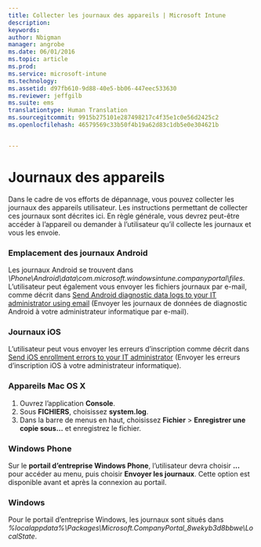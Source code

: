 ```yaml
---
title: Collecter les journaux des appareils | Microsoft Intune
description: 
keywords: 
author: Nbigman
manager: angrobe
ms.date: 06/01/2016
ms.topic: article
ms.prod: 
ms.service: microsoft-intune
ms.technology: 
ms.assetid: d97fb610-9d88-40e5-bb06-447eec533630
ms.reviewer: jeffgilb
ms.suite: ems
translationtype: Human Translation
ms.sourcegitcommit: 9915b275101e287498217c4f35e1c0e56d2425c2
ms.openlocfilehash: 46579569c33b50f4b19a62d83c1db5e0e304621b


---
```


# Journaux des appareils

Dans le cadre de vos efforts de dépannage, vous pouvez collecter les journaux des appareils utilisateur. Les instructions permettant de collecter ces journaux sont décrites ici. En règle générale, vous devrez peut-être accéder à l’appareil ou demander à l’utilisateur qu’il collecte les journaux et vous les envoie.

### Emplacement des journaux Android
Les journaux Android se trouvent dans *<Android Device>\Phone\Android\data\com.microsoft.windowsintune.companyportal\files*. L’utilisateur peut également vous envoyer les fichiers journaux par e-mail, comme décrit dans [Send Android diagnostic data logs to your IT administrator using email](/intune/enduser/send-diagnostic-data-logs-to-your-it-administrator-using-email-android) (Envoyer les journaux de données de diagnostic Android à votre administrateur informatique par e-mail).

### Journaux iOS

L’utilisateur peut vous envoyer les erreurs d’inscription comme décrit dans [Send iOS enrollment errors to your IT administrator](/intune/enduser/send-errors-to-your-it-admin-ios) (Envoyer les erreurs d’inscription iOS à votre administrateur informatique).

### Appareils Mac OS X

1. Ouvrez l’application **Console**.
2. Sous **FICHIERS**, choisissez **system.log**.
3. Dans la barre de menus en haut, choisissez **Fichier** > **Enregistrer une copie sous…** et enregistrez le fichier.

### Windows Phone

Sur le **portail d’entreprise Windows Phone**, l’utilisateur devra choisir **...** pour accéder au menu, puis choisir **Envoyer les journaux**. Cette option est disponible avant et après la connexion au portail.

### Windows

Pour le portail d’entreprise Windows, les journaux sont situés dans *%localappdata%\Packages\Microsoft.CompanyPortal_8wekyb3d8bbwe\LocalState*.



<!--HONumber=Jul16_HO4-->


